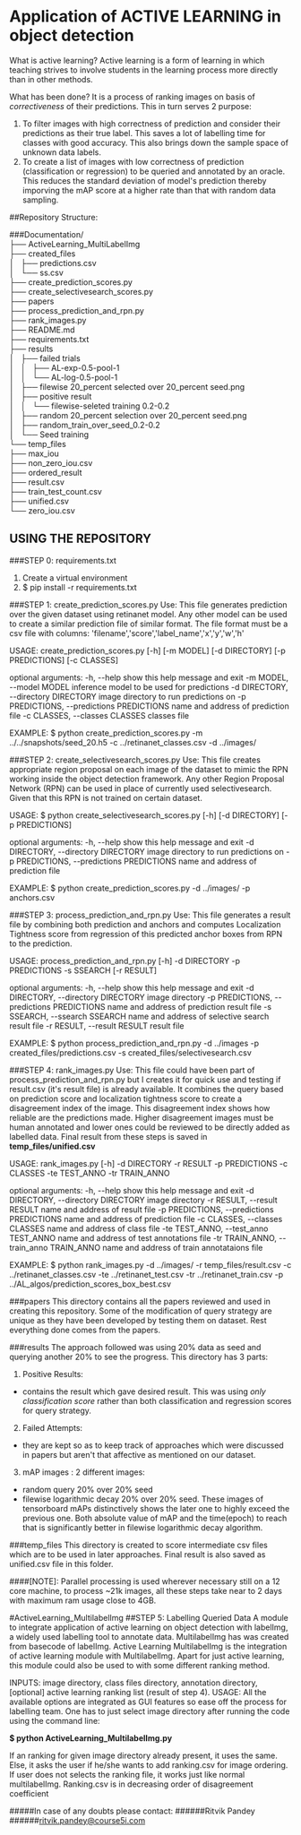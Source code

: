 # Application of ACTIVE LEARNING in object detection
What is active learning?
Active learning is a form of learning in which teaching strives to involve students in the learning process more directly than in other methods.

What has been done?
It is a process of ranking images on basis of _correctiveness_ of their predictions. This in turn serves 2 purpose:
1. To filter images with high correctness of prediction and consider their predictions as their true label. This saves  a lot of labelling time for classes with good accuracy. This also brings down the sample space of unknown data labels.
2. To create a list of images with low correctness of prediction (classification or regression) to be queried and annotated by an oracle. This reduces the standard deviation of model's prediction thereby imporving the mAP score at a higher rate than that with random data sampling.

##Repository Structure:

###Documentation/<br />
├── ActiveLearning_MultiLabelImg<br />
├── created_files<br />
│   ├── predictions.csv<br />
│   └── ss.csv<br />
├── create_prediction_scores.py<br />
├── create_selectivesearch_scores.py<br />
├── papers<br />
├── process_prediction_and_rpn.py<br />
├── rank_images.py<br />
├── README.md<br />
├── requirements.txt<br />
├── results<br />
│   ├── failed trials<br />
│   │   ├── AL-exp-0.5-pool-1<br />
│   │   └── AL-log-0.5-pool-1<br />
│   ├── filewise 20_percent selected over 20_percent seed.png<br />
│   ├── positive result<br />
│   │   └── filewise-seleted training 0.2-0.2<br />
│   ├── random 20_percent selection over 20_percent seed.png<br />
│   ├── random_train_over_seed_0.2-0.2<br />
│   └── Seed training<br />
└── temp_files<br />
    ├── max_iou<br />
    ├── non_zero_iou.csv<br />
    ├── ordered_result<br />
    ├── result.csv<br />
    ├── train_test_count.csv<br />
    ├── unified.csv<br />
    └── zero_iou.csv<br />
## USING THE REPOSITORY
###STEP 0: requirements.txt<br />
1. Create a virtual environment
2. $ pip install -r requirements.txt

###STEP 1: create_prediction_scores.py
Use: This file generates prediction over the given dataset using retinanet model. Any other model can be used to create a similar prediction file of similar format. The file format must be a csv file with columns: 'filename','score','label_name','x','y','w','h'

USAGE: create_prediction_scores.py [-h] [-m MODEL] [-d DIRECTORY]
                                   [-p PREDICTIONS] [-c CLASSES]

optional arguments:
  -h, --help            show this help message and exit
  -m MODEL, --model MODEL
                        inference model to be used for predictions
  -d DIRECTORY, --directory DIRECTORY
                        image directory to run predictions on
  -p PREDICTIONS, --predictions PREDICTIONS
                        name and address of prediction file
  -c CLASSES, --classes CLASSES
                        classes file


EXAMPLE: $ python create_prediction_scores.py -m ../../snapshots/seed_20.h5 -c ../retinanet_classes.csv -d ../images/

###STEP 2: create_selectivesearch_scores.py
Use: This file creates appropriate region proposal on each image of the dataset to mimic the RPN working inside the object detection framework. Any other Region Proposal Network (RPN) can be used in place of currently used selectivesearch. Given that this RPN is not trained on certain dataset.

USAGE: $ python create_selectivesearch_scores.py [-h] [-d DIRECTORY] [-p PREDICTIONS]

optional arguments:
  -h, --help            show this help message and exit
  -d DIRECTORY, --directory DIRECTORY
                        image directory to run predictions on
  -p PREDICTIONS, --predictions PREDICTIONS
                        name and address of prediction file

EXAMPLE: $ python create_prediction_scores.py -d ../images/ -p anchors.csv

###STEP 3: process_prediction_and_rpn.py
Use: This file generates a result file by combining both prediction and anchors and computes Localization Tightness score from regression of this predicted anchor boxes from RPN to the prediction.

USAGE: process_prediction_and_rpn.py [-h] -d DIRECTORY -p PREDICTIONS -s
                                     SSEARCH [-r RESULT]

optional arguments:
  -h, --help            show this help message and exit
  -d DIRECTORY, --directory DIRECTORY
                        image directory
  -p PREDICTIONS, --predictions PREDICTIONS
                        name and address of prediction result file
  -s SSEARCH, --ssearch SSEARCH
                        name and address of selective search result file
  -r RESULT, --result RESULT
                        result file

EXAMPLE: $ python process_prediction_and_rpn.py -d ../images -p created_files/predictions.csv -s created_files/selectivesearch.csv

###STEP 4: rank_images.py
Use: This file could have been part of process_prediction_and_rpn.py but I creates it for quick use and testing if result.csv (it's result file) is already available. It combines the query based on prediction score and localization tightness score to create a disagreement index of the image. This disagreement index shows how reliable are the predictions made. Higher disagreement images must be human annotated and lower ones could be reviewed to be directly added as labelled data.
Final result from these steps is saved in **temp_files/unified.csv**

USAGE: rank_images.py [-h] -d DIRECTORY -r RESULT -p PREDICTIONS -c CLASSES
                      -te TEST_ANNO -tr TRAIN_ANNO

optional arguments:
  -h, --help            show this help message and exit
  -d DIRECTORY, --directory DIRECTORY
                        image directory
  -r RESULT, --result RESULT
                        name and address of result file
  -p PREDICTIONS, --predictions PREDICTIONS
                        name and address of prediction file
  -c CLASSES, --classes CLASSES
                        name and address of class file
  -te TEST_ANNO, --test_anno TEST_ANNO
                        name and address of test annotations file
  -tr TRAIN_ANNO, --train_anno TRAIN_ANNO
                        name and address of train annotataions file

EXAMPLE: $ python rank_images.py -d ../images/ -r temp_files/result.csv -c ../retinanet_classes.csv -te ../retinanet_test.csv -tr ../retinanet_train.csv -p ../AL_algos/prediction_scores_box_best.csv

###papers
This directory contains all the papers reviewed and used in creating this repository. Some of the modification of query strategy are unique as they have been developed by testing them on dataset. Rest everything done comes from the papers.

###results
The approach followed was using 20% data as seed and querying another 20% to see the progress.
This directory has 3 parts:
1. Positive Results:
- contains the result which gave desired result. This was using _only classification score_ rather than both classification and regression scores for query strategy.
2. Failed Attempts:
- they are kept so as to keep track of approaches which were discussed in papers but aren't that affective as mentioned on our dataset.
3. mAP images : 2 different images:
- random query 20% over 20% seed
- filewise logarithmic decay 20% over 20% seed.
These images of tensorboard mAPs distinctively shows the later one to highly exceed the previous one. Both absolute value of mAP and the time(epoch) to reach that is significantly better in filewise logarithmic decay algorithm.

###temp_files
This directory is created to score intermediate csv files which are to be used in later approaches. Final result is also saved as unified.csv file in this folder.

####[NOTE]: Parallel processing is used wherever necessary still on a 12 core machine, to process ~21k images, all these steps take near to 2 days with maximum ram usage close to 4GB.


#ActiveLearning_MultilabelImg
##STEP 5: Labelling Queried Data
A module to integrate application of active learning on object detection with labelImg, a widely used labelling tool to annotate data. MultilabelImg has was created from basecode of labelImg. Active Learning MultilabelImg is the integration of active learning module with MultilabelImg. Apart for just active learning, this module could also be used to with some different ranking method.

INPUTS: image directory, class files directory, annotation directory, [optional] active learning ranking list (result of step 4).
USAGE: All the available options are integrated as GUI features so ease off the process for labelling team. One has to just select image directory after running the code using the command line:

**$ python ActiveLearning_MultilabelImg.py**

If an ranking for given image directory already present, it uses the same. Else, it asks the user if he/she wants to add ranking.csv for image ordering. If user does not selects the ranking file, it works just like normal multilabelImg.
Ranking.csv is in decreasing order of disagreement coefficient

#####In case of any doubts please contact:
######Ritvik Pandey
######ritvik.pandey@course5i.com
